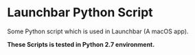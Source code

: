 # Launchbar Python Script

Some Python script which is used in Launchbar (A macOS app).

**These Scripts is tested in Python 2.7 environment.**

